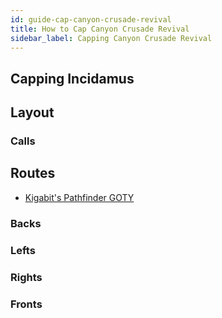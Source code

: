 ```yaml
---
id: guide-cap-canyon-crusade-revival
title: How to Cap Canyon Crusade Revival
sidebar_label: Capping Canyon Crusade Revival
---
```

## Capping Incidamus
## Layout
### Calls
## Routes
- [Kigabit's Pathfinder GOTY](http://www.youtube.com/playlist?list=PLor2TDMmuFQyTwG_3Vyby0sfdBOLeGu2r)
### Backs
### Lefts
### Rights
### Fronts
